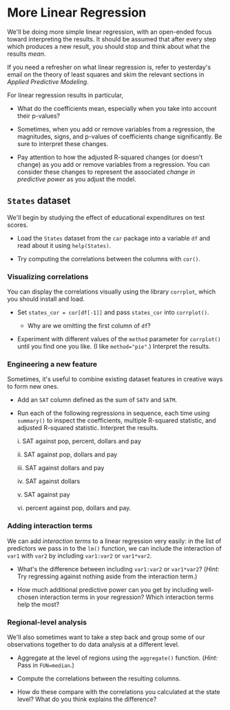 More Linear Regression
======================

We'll be doing more simple linear regression, with an open-ended focus toward interpreting the results. It should be assumed that after every step which produces a new result, you should stop and think about what the results *mean*.

If you need a refresher on what linear regression is, refer to yesterday's email on the theory of least squares and skim the relevant sections in *Applied Predictive Modeling*.

For linear regression results in particular,

* What do the coefficients mean, especially when you take into account their p-values?

* Sometimes, when you add or remove variables from a regression, the magnitudes, signs, and p-values of coefficients change significantly. Be sure to interpret these changes.

* Pay attention to how the adjusted R-squared changes (or doesn't change) as you add or remove variables from a regression. You can consider these changes to represent the associated *change in predictive power* as you adjust the model.

`States` dataset
----------------

We'll begin by studying the effect of educational expenditures on test scores.

* Load the `States` dataset from the `car` package into a variable `df` and read about it using `help(States)`.

* Try computing the correlations between the columns with `cor()`.

### Visualizing correlations ###

You can display the correlations visually using the library `corrplot`, which you should install and load.

* Set `states_cor = cor[df[-1]]` and pass `states_cor` into `corrplot()`.

	* Why are we omitting the first column of `df`?

* Experiment with different values of the `method` parameter for `corrplot()` until you find one you like. (I like `method="pie"`.) Interpret the results.

### Engineering a new feature ###

Sometimes, it's useful to combine existing dataset features in creative ways to form new ones.

* Add an `SAT` column defined as the sum of `SATV` and `SATM`. 

* Run each of the following regressions in sequence, each time using `summary()` to inspect the coefficients, multiple R-squared statistic, and adjusted R-squared statistic. Interpret the results.

	i. SAT against pop, percent, dollars and pay

	ii. SAT against pop, dollars and pay 

	iii. SAT against dollars and pay

	iv. SAT against dollars

	v. SAT against pay

	vi. percent against pop, dollars and pay.

### Adding interaction terms ###

We can add *interaction terms* to a linear regression very easily: in the list of predictors we pass in to the `lm()` function, we can include the interaction of `var1` with `var2` by including `var1:var2` or `var1*var2`.

* What's the difference between including `var1:var2` or `var1*var2`? (*Hint:* Try regressing against nothing aside from the interaction term.)

* How much additional predictive power can you get by including well-chosen interaction terms in your regression? Which interaction terms help the most?

### Regional-level analysis ###

We'll also sometimes want to take a step back and group some of our observations together to do data analysis at a different level.

* Aggregate at the level of regions using the `aggregate()` function. (*Hint:* Pass in `FUN=median`.)

* Compute the correlations between the resulting columns.

* How do these compare with the correlations you calculated at the state level? What do you think explains the difference?